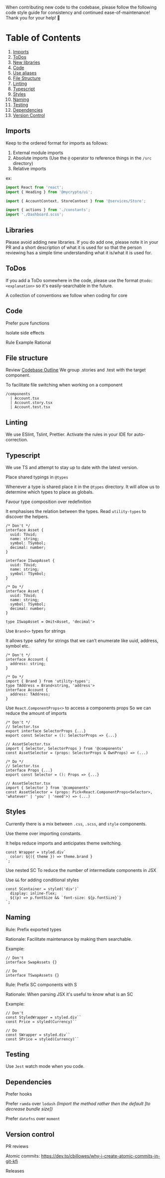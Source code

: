 When contributing new code to the codebase, please follow the following code style guide for consistency and continued ease-of-maintenance! Thank you for your help! :rocket: 

# Table of Contents
1. [Imports](#imports)
1. [ToDos](#todos)
1. [New libraries](#libraries)
1. [Code](#code)
1. [Use aliases](#use-aliases-absolute-imports)
1. [File Structure](#file-structure)
1. [Linting](#linting)
1. [Typescript](#typescript)
1. [Styles](#styles)
1. [Naming](#naming)
1. [Testing](#testing)
1. [Dependencies](#dependencies)
1. [Version Control](#version-control)

## Imports
Keep to the ordered format for imports as follows:
1) External module imports
2) Absolute imports (Use the `@` operator to reference things in the `/src` directory)
3) Relative imports

ex:
```js
import React from 'react';
import { Heading } from '@mycrypto/ui';

import { AccountContext, StoreContext } from '@services/Store';

import { actions } from './constants';
import './Dashboard.scss';
```

## Libraries

Please avoid adding new libraries. If you do add one, please note it in your PR and a short description of what it is used for so that the person reviewing has a simple time understanding what it is/what it is used for.

## ToDos

If you add a ToDo somewhere in the code, please use the format `@todo: <explanation>` so it's easily-searchable in the future.

A collection of conventions we follow when coding for core


## Code
Prefer pure functions

Isolate side effects


Rule
Example
Rational


## File structure
Review [Codebase Outline](https://github.com/MyCryptoHQ/MyCrypto/wiki/Codebase-Outline)
We group .stories and .test with the target component.

To facilitate file switching when working on a component
```
/components
  | Account.tsx
  | Account.story.tsx
  | Account.test.tsx 
```

## Linting
We use ESlint, Tslint, Prettier. 
Activate the rules in your IDE for auto-correction.


## Typescript
We use TS and attempt to stay up to date with the latest version.

Place shared typings in `@types`

Whenever a type is shared place it in the `@types` directory. It will allow us to determine which types to place as globals.

Favour type composition over redefinition

It emphasises the relation between the types. Read `utility-types` to discover the helpers.

```
/* Don't */
interface Asset {
  uuid: TUuid;
  name: string;
  symbol: TSymbol;
  decimal: number;
}

interface ISwapAsset {
  uuid: TUuid;
  name: string;
  symbol: TSymbol;
}
```

```
/* Do */
interface Asset {
  uuid: TUuid;
  name: string;
  symbol: TSymbol;
  decimal: number;
}

type ISwapAsset = Omit<Asset, 'decimal'>
```

Use `Brand<>` types for strings

It allows type safety for strings that we can’t enumerate like uuid, address, symbol etc.
```
/* Don't */
interface Account {
  address: string;
}
```

```
/* Do */
import { Brand } from 'utility-types';
type TAddress = Brand<string, 'address'>
interface Account {
  address: TAddress;
}
``` 

Use `React.ComponentProps<>` to access a components props So we can reduce the amount of imports
```
/* Don't */
// Selector.tsx
export interface SelectorProps {...} 
export const Selector = (): SelectorProps => {...}

// AssetSelector.tsx
import { Selector, SelectorProps } from '@components'
const AssetSelector = (props: SelectorProps & OwnProps) => (...)
```

```
/* Do */
// Selector.tsx
interface Props {...} 
export const Selector = (): Props => {...}

// AssetSelector.tsx
import { Selector } from '@components'
const AssetSelector = (props: Pick<React.ComponentProps<Selector>, 'whatever' | 'you' | 'need'>) => (...) 
```

## Styles
Currently there is a mix between `.css`, `.scss`, and `style` components.

Use theme over importing constants.

It helps reduce imports and anticipates theme switching.

```
const Wrapper = styled.div`
  color: ${({ theme }) => theme.brand }
`;
```
Use nested SC To reduce the number of intermediate components in JSX

Use `&&` for adding conditional styles

```
const SContainer = styled('div')`
  display: inline-flex;
  ${(p) => p.fontSize && `font-size: ${p.fontSize}`}
`;
```

## Naming
Rule: Prefix exported types

Rationale: Facilitate maintenance by making them searchable.

Example:

```
// Don't
interface SwapAssets {} 
```

```
// Do
interface TSwapAssets {}
```

Rule: Prefix SC components with S

Rationale: When parsing JSX it's useful to know what is an SC

Example:

```
// Don't
const StyledWrapper = styled.div``
const Price = styled(Currency)``
```

```
// Do
const SWrapper = styled.div``
const SPrice = styled(Currency)``
```

## Testing
Use `Jest` watch mode when you code.


## Dependencies
Prefer hooks

Prefer `ramda` over `lodash` _(Import the method rather then the default [to decrease bundle size])_

Prefer `datefns` over `moment`


## Version control
PR reviews

Atomic commits: https://dev.to/cbillowes/why-i-create-atomic-commits-in-git-kfi

Releases